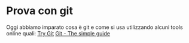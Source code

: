 # Prova con git
Oggi abbiamo imparato cosa è git e come si usa utilizzando alcuni tools online quali:
[Try Git](https://try.github.io/levels/1/challenges/1)
[Git - The simple guide](http://rogerdudler.github.io/git-guide/)
